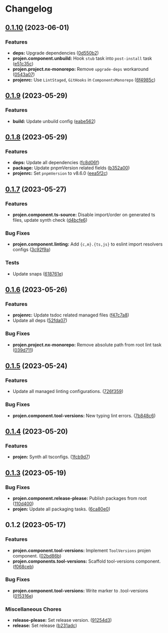 # Changelog

## [0.1.10](https://github.com/ArroyoDev-LLC/components/compare/@arroyodev-llc/projen.component.tool-versions-v0.1.9...@arroyodev-llc/projen.component.tool-versions-v0.1.10) (2023-06-01)


### Features

* **deps:** Upgrade dependencies ([0d550b2](https://github.com/ArroyoDev-LLC/components/commit/0d550b219e4fc4691e3b4aab7088a19148cc3deb))
* **projen.component.unbuild:** Hook `stub` task into `post-install` task ([e51c35c](https://github.com/ArroyoDev-LLC/components/commit/e51c35ce69749e33e469970e84fb86d3259c9434))
* **projen.project.nx-monorepo:** Remove `upgrade-deps` workaround ([0543a07](https://github.com/ArroyoDev-LLC/components/commit/0543a07658d8b4023809a1cb2f154ba8923e23f5))
* **projenrc:** Use `LintStaged`, `GitHooks` in `ComponentsMonorepo` ([6f4985c](https://github.com/ArroyoDev-LLC/components/commit/6f4985c01b6ed125698182dc7fccf377f93a33a7))

## [0.1.9](https://github.com/ArroyoDev-LLC/components/compare/@arroyodev-llc/projen.component.tool-versions-v0.1.8...@arroyodev-llc/projen.component.tool-versions-v0.1.9) (2023-05-29)


### Features

* **build:** Update unbuild config ([eabe562](https://github.com/ArroyoDev-LLC/components/commit/eabe562bea3f7592d1b95f8b8a5d479fa91dd53f))

## [0.1.8](https://github.com/ArroyoDev-LLC/components/compare/@arroyodev-llc/projen.component.tool-versions-v0.1.7...@arroyodev-llc/projen.component.tool-versions-v0.1.8) (2023-05-29)


### Features

* **deps:** Update all dependencies ([fc8d06f](https://github.com/ArroyoDev-LLC/components/commit/fc8d06ffc3347b10a118ebab6c7f02a6b9587568))
* **package:** Update pnpmVersion related fields ([b352a00](https://github.com/ArroyoDev-LLC/components/commit/b352a00148ca0f7c3f5aa526de55f552b47c814b))
* **projenrc:** Set `pnpmVersion` to v8.6.0 ([eea5f2c](https://github.com/ArroyoDev-LLC/components/commit/eea5f2c3e3e6ac6f4fc72811c9b1751a297a48db))

## [0.1.7](https://github.com/ArroyoDev-LLC/components/compare/@arroyodev-llc/projen.component.tool-versions-v0.1.6...@arroyodev-llc/projen.component.tool-versions-v0.1.7) (2023-05-27)


### Features

* **projen.component.ts-source:** Disable import/order on generated ts files, update synth check ([d4bcfe6](https://github.com/ArroyoDev-LLC/components/commit/d4bcfe65ed9782b78ef6896f88271325a87682e5))


### Bug Fixes

* **projen.component.linting:** Add `{c,m}.{ts,js}` to eslint import resolvers configs ([3c92f9a](https://github.com/ArroyoDev-LLC/components/commit/3c92f9aa63b40b75356e4c5cde44de9825d7afc0))


### Tests

* Update snaps ([618761e](https://github.com/ArroyoDev-LLC/components/commit/618761e2e9a782305d6a0f096678e35647a71abb))

## [0.1.6](https://github.com/ArroyoDev-LLC/components/compare/@arroyodev-llc/projen.component.tool-versions-v0.1.5...@arroyodev-llc/projen.component.tool-versions-v0.1.6) (2023-05-26)


### Features

* **projenrc:** Update tsdoc related managed files ([f47c7a8](https://github.com/ArroyoDev-LLC/components/commit/f47c7a850310aad5e43769919c3055bb4faec60a))
* Update all deps ([52fda07](https://github.com/ArroyoDev-LLC/components/commit/52fda07b7be66ec81ffff301d111b52bc46fc068))


### Bug Fixes

* **projen.project.nx-monorepo:** Remove absolute path from root lint task ([039d711](https://github.com/ArroyoDev-LLC/components/commit/039d7112eaa5eaa8472b1ab564fa5a48ae92f57a))

## [0.1.5](https://github.com/ArroyoDev-LLC/components/compare/@arroyodev-llc/projen.component.tool-versions-v0.1.4...@arroyodev-llc/projen.component.tool-versions-v0.1.5) (2023-05-24)


### Features

* Update all managed linting configurations. ([726f359](https://github.com/ArroyoDev-LLC/components/commit/726f359127b6d45cc24549653d78b3ea129a15e4))


### Bug Fixes

* **projen.component.tool-versions:** New typing lint errors. ([7b848c6](https://github.com/ArroyoDev-LLC/components/commit/7b848c6286fa365c0e58ceb6f4041780290b9422))

## [0.1.4](https://github.com/ArroyoDev-LLC/components/compare/@arroyodev-llc/projen.component.tool-versions-v0.1.3...@arroyodev-llc/projen.component.tool-versions-v0.1.4) (2023-05-20)


### Features

* **projen:** Synth all tsconfigs. ([1fcb9d7](https://github.com/ArroyoDev-LLC/components/commit/1fcb9d7e7c4840ff7d463453cff44201b03e996a))

## [0.1.3](https://github.com/ArroyoDev-LLC/components/compare/@arroyodev-llc/projen.component.tool-versions-v0.1.2...@arroyodev-llc/projen.component.tool-versions-v0.1.3) (2023-05-19)


### Bug Fixes

* **projen.component.release-please:** Publish packages from root ([110d400](https://github.com/ArroyoDev-LLC/components/commit/110d4002e681d351f3127aeb04798eb25bb7e1b9))
* **projen:** Update all packaging tasks. ([6ca80e0](https://github.com/ArroyoDev-LLC/components/commit/6ca80e05c2f38b262be0edc718240f6a055b9c0a))

## 0.1.2 (2023-05-17)


### Features

* **projen.component.tool-versions:** Implement `ToolVersions` projen component. ([02bd86b](https://github.com/ArroyoDev-LLC/components/commit/02bd86b066bc66951465c5e6ed421ef807da8774))
* **projen.components.tool-versions:** Scaffold tool-versions component. ([f068ceb](https://github.com/ArroyoDev-LLC/components/commit/f068ceb42f69924065b503d2e0b5501a20e65d79))


### Bug Fixes

* **projen.component.tool-versions:** Write marker to .tool-versions ([015316e](https://github.com/ArroyoDev-LLC/components/commit/015316e2e9cda22b400b2bfe00b893bc6aadfe10))


### Miscellaneous Chores

* **release-please:** Set release version. ([91254d3](https://github.com/ArroyoDev-LLC/components/commit/91254d37f198bb0d7366d786fa56a3266dac77d8))
* **release:** Set release ([b231adc](https://github.com/ArroyoDev-LLC/components/commit/b231adc5f371681d5e2b52358be34fa451fd69db))
